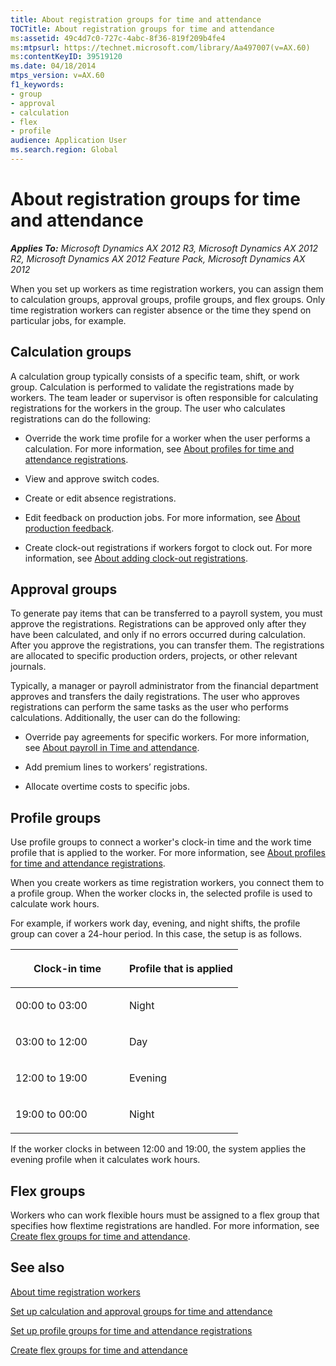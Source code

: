 ```yaml
---
title: About registration groups for time and attendance
TOCTitle: About registration groups for time and attendance
ms:assetid: 49c4d7c0-727c-4abc-8f36-819f209b4fe4
ms:mtpsurl: https://technet.microsoft.com/library/Aa497007(v=AX.60)
ms:contentKeyID: 39519120
ms.date: 04/18/2014
mtps_version: v=AX.60
f1_keywords:
- group
- approval
- calculation
- flex
- profile
audience: Application User
ms.search.region: Global
---
```


# About registration groups for time and attendance 


_**Applies To:** Microsoft Dynamics AX 2012 R3, Microsoft Dynamics AX 2012 R2, Microsoft Dynamics AX 2012 Feature Pack, Microsoft Dynamics AX 2012_

When you set up workers as time registration workers, you can assign them to calculation groups, approval groups, profile groups, and flex groups. Only time registration workers can register absence or the time they spend on particular jobs, for example.

## Calculation groups

A calculation group typically consists of a specific team, shift, or work group. Calculation is performed to validate the registrations made by workers. The team leader or supervisor is often responsible for calculating registrations for the workers in the group. The user who calculates registrations can do the following:

  - Override the work time profile for a worker when the user performs a calculation. For more information, see [About profiles for time and attendance registrations](about-profiles-for-time-and-attendance-registrations.md).

  - View and approve switch codes.

  - Create or edit absence registrations.

  - Edit feedback on production jobs. For more information, see [About production feedback](about-production-feedback.md).

  - Create clock-out registrations if workers forgot to clock out. For more information, see [About adding clock-out registrations](about-adding-clock-out-registrations.md).

## Approval groups

To generate pay items that can be transferred to a payroll system, you must approve the registrations. Registrations can be approved only after they have been calculated, and only if no errors occurred during calculation. After you approve the registrations, you can transfer them. The registrations are allocated to specific production orders, projects, or other relevant journals.

Typically, a manager or payroll administrator from the financial department approves and transfers the daily registrations. The user who approves registrations can perform the same tasks as the user who performs calculations. Additionally, the user can do the following:

  - Override pay agreements for specific workers. For more information, see [About payroll in Time and attendance](about-payroll-in-time-and-attendance.md).

  - Add premium lines to workers’ registrations.

  - Allocate overtime costs to specific jobs.

## Profile groups

Use profile groups to connect a worker's clock-in time and the work time profile that is applied to the worker. For more information, see [About profiles for time and attendance registrations](about-profiles-for-time-and-attendance-registrations.md).

When you create workers as time registration workers, you connect them to a profile group. When the worker clocks in, the selected profile is used to calculate work hours.

For example, if workers work day, evening, and night shifts, the profile group can cover a 24-hour period. In this case, the setup is as follows.

<table>
<colgroup>
<col style="width: 50%" />
<col style="width: 50%" />
</colgroup>
<thead>
<tr class="header">
<th><p>Clock-in time</p></th>
<th><p>Profile that is applied</p></th>
</tr>
</thead>
<tbody>
<tr class="odd">
<td><p>00:00 to 03:00</p></td>
<td><p>Night</p></td>
</tr>
<tr class="even">
<td><p>03:00 to 12:00</p></td>
<td><p>Day</p></td>
</tr>
<tr class="odd">
<td><p>12:00 to 19:00</p></td>
<td><p>Evening</p></td>
</tr>
<tr class="even">
<td><p>19:00 to 00:00</p></td>
<td><p>Night</p></td>
</tr>
</tbody>
</table>


If the worker clocks in between 12:00 and 19:00, the system applies the evening profile when it calculates work hours.

## Flex groups

Workers who can work flexible hours must be assigned to a flex group that specifies how flextime registrations are handled. For more information, see [Create flex groups for time and attendance](create-flex-groups-for-time-and-attendance.md).

## See also

[About time registration workers](about-time-registration-workers.md)

[Set up calculation and approval groups for time and attendance](set-up-calculation-and-approval-groups-for-time-and-attendance.md)

[Set up profile groups for time and attendance registrations](set-up-profile-groups-for-time-and-attendance-registrations.md)

[Create flex groups for time and attendance](create-flex-groups-for-time-and-attendance.md)

  


